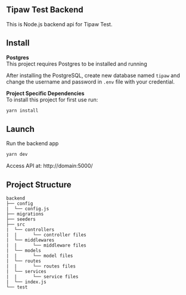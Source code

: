 ## Tipaw Test Backend
This is Node.js backend api for Tipaw Test.

## Install

**Postgres**  
This project requires Postgres to be installed and running

After installing the PostgreSQL, create new database named `tipaw` and change the username and password in `.env` file with your credential.

**Project Specific Dependencies**  
To install this project for first use run:
```sh
yarn install
```   

## Launch
Run the backend app
```sh
yarn dev
```
Access API at: http://domain:5000/

## Project Structure
```
backend
├── config
|  └── config.js
├── migrations
├── seeders
├── src
|  └── controllers
|  |      └── controller files
|  └── middlewares
|  |      └── middleware files
|  └── models
|  |      └── model files
|  └── routes
|  |      └── routes files
|  └── services
|  |      └── service files
|  └── index.js
└── test
